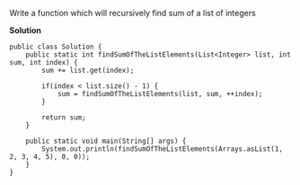 Write a function which will recursively find sum of a list of integers

**Solution**

    public class Solution {
        public static int findSumOfTheListElements(List<Integer> list, int sum, int index) {
            sum += list.get(index);
    
            if(index < list.size() - 1) {
                sum = findSumOfTheListElements(list, sum, ++index);
            }
    
            return sum;
        }
    
        public static void main(String[] args) {
            System.out.println(findSumOfTheListElements(Arrays.asList(1, 2, 3, 4, 5), 0, 0));
        }
    }
